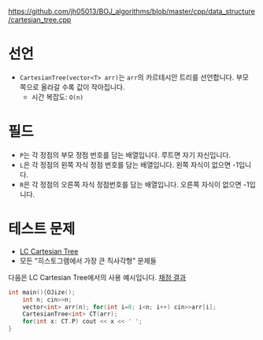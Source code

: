 https://github.com/jh05013/BOJ_algorithms/blob/master/cpp/data_structure/cartesian_tree.cpp

# 선언
- `CartesianTree(vector<T> arr)`는 `arr`의 카르테시안 트리를 선언합니다. 부모 쪽으로 올라갈 수록 값이 작아집니다.
  - 시간 복잡도: `O(n)`

# 필드
- `P`는 각 정점의 부모 정점 번호를 담는 배열입니다. 루트면 자기 자신입니다.
- `L`은 각 정점의 왼쪽 자식 정점 번호를 담는 배열입니다. 왼쪽 자식이 없으면 -1입니다.
- `R`은 각 정점의 오른쪽 자식 정점번호를 담는 배열입니다. 오른쪽 자식이 없으면 -1입니다.

# 테스트 문제
- [LC Cartesian Tree](https://judge.yosupo.jp/problem/cartesian_tree)
- 모든 "히스토그램에서 가장 큰 직사각형" 문제들

다음은 LC Cartesian Tree에서의 사용 예시입니다. [채점 결과](https://judge.yosupo.jp/submission/99003)
```cpp
int main(){OJize();
	int n; cin>>n;
	vector<int> arr(n); for(int i=0; i<n; i++) cin>>arr[i];
	CartesianTree<int> CT(arr);
	for(int x: CT.P) cout << x << ' ';
}
```
